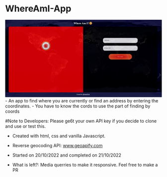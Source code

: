 # WhereAmI-App

<img src='whereami.png'>
- An app to find where you are currently or find an address by entering the coordinates.
- You have to know the cords to use the part of finding by coords

#Note to Developers:
Please ge6t your own API key if you decide to clone and use or test this.

- Created with html, css and vanilla Javascript.
- Reverse geocoding API: www.geoapify.com
- Started on 20/10/2022 and completed on 21/10/2022

- What is left?: Media querries to make it responsive. Feel free to make a PR
